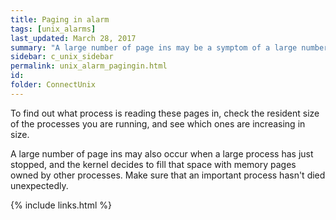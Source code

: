 ```yaml
---
title: ﻿Paging in alarm
tags: [unix_alarms]
last_updated: March 28, 2017
summary: "A large number of page ins may be a symptom of a large number of recent page outs."
sidebar: c_unix_sidebar
permalink: unix_alarm_pagingin.html
id:
folder: ConnectUnix
---
```


To find out what process is reading these pages in, check the resident size of the processes you are running, and see which ones are increasing in size.

A large number of page ins may also occur when a large process has just stopped, and the kernel decides to fill that space with memory pages owned by other processes. Make sure that an important process hasn't died unexpectedly.





{% include links.html %}
